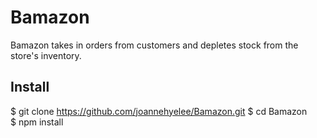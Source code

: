 # Bamazon
Bamazon takes in orders from customers and depletes stock from the store's inventory.

## Install
$ git clone https://github.com/joannehyelee/Bamazon.git
$ cd Bamazon  
$ npm install
